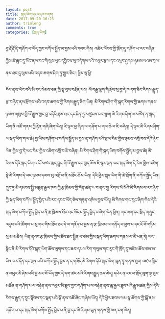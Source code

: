 ```yaml
---
layout: post
title: སྐད་ཡིག་དང་འདབ་ཆགས།
date: 2017-09-20 16:23
author: trimleng
comments: true
categories: [སྐད་ཡིག]
---
```

<span style="font-weight: 400;">བྱ་རྡོ་རྡོ་ནི་གཤོག་པ་ཡོད་ཀྱང་བཀོལ་སྤྱོད་མ་བྱས་པའི་དབང་གིས། འཚེར་ལོངས་ཀྱི་ཁྲོད་དུ་གཤོག་པ་རང་བཞིན་གྱིས་ཇེ་ཆུང་དུ་སོང་ནས་རང་གི་ལུས་ཕུང་དབྱིངས་སུ་འདེགས་པའི་འཕུར་རྩལ་དང་འཕུར་ཤུགས་ཉམས་པའམ་བྲལ་ནས་ཐང་དུ་ལུས་པའི་འདབ་ཆགས་ཤིག་ཏུ་གྱུར་ཅིང་། ཕྱིས་སུ་ཕྱི་</span>

<!--more-->

<span style="font-weight: 400;">རོལ་ནས་ཡོང་བའི་མི་དང་སེམས་ཅན་ཁྱི་ལྟ་བུས་བརྔོན་པས། ལོ་བརྒྱ་ལྷག་གི་རྗེས་སུ་བྱ་དེ་ཁ་དག་ཅིང་རིགས་རྒྱུད་རྩ་བ་ཉིད་ནས་རྫོགས་པའི་འདབ་ཆགས་ཀྱི་རིགས་རྒྱུད་ཅིག་ཡིན། མི་རིགས་ཤིག་གི་སྐད་རིགས་ཀྱི་ཆགས་གནས་ཉམས་གསུམ་གྱི་ལོ་རྒྱུས་ཀྱང་བྱ་འདིའི་རྣམ་ཐར་དང་ཤིན་ཏུ་མཚུངས་བར་སྙམ། མི་རིགས་ཤིག་ལ་མཚོན་ན་སྐད་ཡིག་ནི་འཚོ་གནས་ཀྱི་རྟེན་གཞི་ཞིག་ཡིན། ཇི་ལྟར་བྱ་ཞིག་</span><span style="font-weight: 400;">ལ་གཤོག་པ་གལ་ཆེ་བ་ཇི་བཞིན། དེ་ལྟར་མི་རིགས་ཤིག་ལ་སྐད་ཡིག་གལ་ཆེ། བྱ་ཡིས་གཤོག་པ་བཀོལ་སྤྱོད་མ་བྱས་ན་གཤོག་པའི་རྩལ་རིམ་གྱིས་ཉམས་འགྲོ་བས་དེའི་ཉེར་ལེན་གྱིས་བྱ་དེ་ཡང་རིམ་གྱིས་འཇིག་འགྲོ་བ་ཇི་བཞིན། མི་རིགས་ཤིག་གི་སྐད་ཡིག་བཀོལ་སྤྱོད་མ་བྱས་ཚེ། མི་རིགས་དེའི་སྐད་ཡིག་ལ་ངོ་མཚར་རྨད་བྱུང་གི་ལོ་རྒྱུས་དང་ཁྱད་ཆོས་ཇི་ལྟར་ལྡན་ཡང་སྐད་ཡིག་དེ་རིམ་གྱིས་འཇིག་སྟེ་མི་རིགས་དེ་ཡང་ཉམས་དམས་སུ་འགྲོ་བ་ནི་མཐོང་ཆོས་ཡིན། དེའི་ཕྱིར་སྐད་ཡིག་གི་ཚེ་སྲོག་ནི་བཀོལ་སྤྱོད་ཡིན། ཀྲུང་ཧྭ་མི་དམངས་སྤྱི་མཐུན་རྒྱལ་ཁབ་ཀྱི་རྩ་ཁྲིམས་ཀྱི་དོན་ཚན་༤་བ་ནང་དུ། རིགས་སོ་སོའི་མི་རིགས་ལ་རང་ཉིད་ཀྱི་སྐད་ཡིག་བཀོལ་སྤྱོད་བྱེད་པའི་རང་དབང་ཡོད་ཅེས་གཏན་འཁེལ་བྱས་ཡོད། མི་རིགས་གང་རུང་ཞིག་གིས་དེའི་སྐད་ཡིག་བཀོལ་སྤྱོད་བྱེད་པ་ནི་རྩ་ཁྲིམས་ཐོབ་ཐང་ལོངས་སྤྱོད་བྱེད་པ་ཞིག་ཡིན་ཕྱིན། གང་ཟག་དང་སྲིད་གཞུང་འདུས་པའི་ཚོགས་པ་སུ་གང་གིས་ཐོབ་ཐང་དེ་ལ་གནོད་པ་བྱས་ན་རྩ་ཁྲིམས་ལ་གནོད་པ་བྱས་པ་དང་ངོ་བོ་གཉིས་སུ་མ་མཆིས། ཡིན་ནའང་རྩ་ཁྲིམས་ཀྱིས་ཐོབ་ཐང་སྦྱིན་པ་ཙམ་གྱིས་སྐད་ཡིག་ཆགས་གནས་ལ་མི་ཕན་ཏེ། ཡང་སྙིང་ནི་མི་རིགས་དེའི་སྐད་ཡིག་ཆོས་ལུགས་དང་ཆབ་དཔལ་རིག་གསུམ་གང་རུང་གི་ཁྲོད་དུ་མཛེས་ཆོས་ཙམ་མ་ཡིན་པར་དོན་དང་ལྡན་པའི་བཀོལ་སྤྱོད་བྱས་ན་ད་གཟོད་མི་རིགས་དེའི་སྐད་ཡིག་ཡུན་ཏུ་གནས་ཐུབ། འཛམ་གླིང་ན་འཕུར་མི་ཤེས་པའི་བྱ་མང་བོ་ཡོད་ཀྱང་དེ་དག་ཚང་མའི་རིགས་རྒྱུད་ཆད་མེད། དཔེར་ན་ངང་བ་གྲོད་ལུག་ལྟ་བུར་མཚོན་ན་གཤོག་པ་ལ་བརྟེན་ནས་འཕུར་མི་ཐུབ་ཀྱང་གཤོག་པ་ལ་བརྟེན་ནས་ཆུ་རྐྱལ་ཐུབ་པའི་རྒྱུ་མཚན་གྱིས་དེའི་རིགས་རྒྱུད་ད་དུང་སྟོབས་དང་ལྡན་པའི་སྒོ་ནས་འཚོ་ཞིང་གཞེས་ཡོད། དེའི་ཕྱིར་ཐབས་ལམ་སྣ་ཚོགས་ཀྱི་སྒོ་ནས་གཤོག་པ་དང་སྐད་ཡིག་བཀོལ་སྤྱོད་བྱེད་པ་ནི་བྱ་དང་མི་རིགས་ཡུན་གནས་ཀྱི་མན་ངག་ཡིན།</span>
